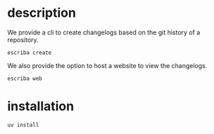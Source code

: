 # description

We provide a cli to create changelogs based on the git history of a repository.

```
escriba create
```


We also provide the option to host a website to view the changelogs.

```
escriba web
```
 
# installation

```
uv install
```

